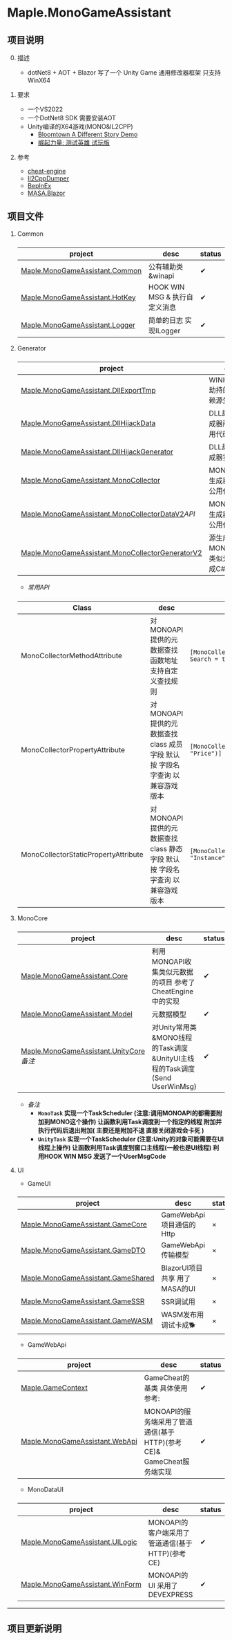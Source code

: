 # Maple.MonoGameAssistant

## 项目说明

0.  描述

      -  dotNet8 + AOT + Blazor 写了一个 Unity Game 通用修改器框架 只支持WinX64

1.  要求

    -  一个VS2022
    -  一个DotNet8 SDK 需要安装AOT
    -  Unity编译的X64游戏(MONO&IL2CPP)
          -  [Bloomtown A Different Story Demo](https://github.com/blackmaple/Maple.Bloomtown)
          -  [崛起力量: 测试英雄 试玩版](https://github.com/blackmaple/Maple.HeroTest)

2.  参考
     
    -  [cheat-engine](https://github.com/cheat-engine/cheat-engine)
    -  [Il2CppDumper](https://github.com/Perfare/Il2CppDumper)
    -  [BepInEx](https://github.com/BepInEx/BepInEx)
    -  [MASA.Blazor](https://github.com/masastack/MASA.Blazor)
     

## 项目文件

1.  Common

      ###
      |  project                          |  desc                                                                                            |  status  |
      |  -------------------------------  |  ----------------------------------------------------------------------------------------------  |  ------  |
      |  [Maple.MonoGameAssistant.Common](https://github.com/blackmaple/Maple.MonoGameAssistant/tree/main/Maple.MonoGameAssistant.Common)    |  公有辅助类&winapi  | ✔ |
      |  [Maple.MonoGameAssistant.HotKey](https://github.com/blackmaple/Maple.MonoGameAssistant/tree/main/Maple.MonoGameAssistant.HotKey)    |  HOOK WIN MSG & 执行自定义消息 | ✔  |
      |  [Maple.MonoGameAssistant.Logger](https://github.com/blackmaple/Maple.MonoGameAssistant/tree/main/Maple.MonoGameAssistant.Logger)    |  简单的日志 实现ILogger        |  ✔  |
    
2.  Generator

      ###
      |  project                          |  desc                                                                                            |  status  |
      |  -------------------------------  |  ----------------------------------------------------------------------------------------------  |  ------  |
      |  [Maple.MonoGameAssistant.DllExportTmp](https://github.com/blackmaple/Maple.MonoGameAssistant/tree/main/Maple.MonoGameAssistant.DllExportTmp)|  WINHTTP.DLL劫持的实现 依赖源生成器  |  ✔  |
      |  [Maple.MonoGameAssistant.DllHijackData](https://github.com/blackmaple/Maple.MonoGameAssistant/tree/main/Maple.MonoGameAssistant.DllHijackData)|  DLL劫持源生成器所需的公用代码  |  ✔  |
      |  [Maple.MonoGameAssistant.DllHijackGenerator](https://github.com/blackmaple/Maple.MonoGameAssistant/tree/main/Maple.MonoGameAssistant.DllHijackGenerator)|  DLL劫持源生成器实现  |  ✔  |
      |  [Maple.MonoGameAssistant.MonoCollector](https://github.com/blackmaple/Maple.MonoGameAssistant/tree/main/Maple.MonoGameAssistant.MonoCollector)| MONOAPI&源生成器所需的公用代码1 |  ✔  |
      |  [Maple.MonoGameAssistant.MonoCollectorDataV2](https://github.com/blackmaple/Maple.MonoGameAssistant/tree/main/Maple.MonoGameAssistant.MonoCollectorDataV2)*API*|   MONOAPI&源生成器所需的公用代码2  |  ✔  |
      |  [Maple.MonoGameAssistant.MonoCollectorGeneratorV2](https://github.com/blackmaple/Maple.MonoGameAssistant/tree/main/Maple.MonoGameAssistant.MonoCollectorGeneratorV2)|  源生成器-对MONOAPI生产类似元数据转成C#代码 |  ✔  |

      - *常用API*
        
        ###
       |  Class                                   |  desc                                                                                            |      code      |
       |  -------------------------------         |  ----------------------------------------------------------------------------------------------  |      ----      |
       |  MonoCollectorMethodAttribute            |      对MONOAPI 提供的元数据查找函数地址 支持自定义查找规则                                        |    `[MonoCollectorMethod(Name_Func_ENCODE_TO_JPG, Search = typeof(Search_ImageConversion))]`      |
       |  MonoCollectorPropertyAttribute          |      对MONOAPI 提供的元数据查找class 成员字段 默认按 字段名字查询 以兼容游戏版本                  |    `[MonoCollectorProperty(PropertyName = "Price")]`      |
       |  MonoCollectorStaticPropertyAttribute    |      对MONOAPI 提供的元数据查找class 静态字段 默认按 字段名字查询 以兼容游戏版本                  |    `[MonoCollectorStaticProperty(PropertyName = "Instance")]`      |

3.  MonoCore

      ###
      |  project                          |  desc                                                                                            |  status  |
      |  -------------------------------  |  ----------------------------------------------------------------------------------------------  |  ------  |
      |  [Maple.MonoGameAssistant.Core](https://github.com/blackmaple/Maple.MonoGameAssistant/tree/main/Maple.MonoGameAssistant.Core)  |  利用MONOAPI收集类似元数据的项目 参考了CheatEngine中的实现  |  ✔  |
      |  [Maple.MonoGameAssistant.Model](https://github.com/blackmaple/Maple.MonoGameAssistant/tree/main/Maple.MonoGameAssistant.Model])  | 元数据模型  |  ✔  |
      |  [Maple.MonoGameAssistant.UnityCore](https://github.com/blackmaple/Maple.MonoGameAssistant/tree/main/Maple.MonoGameAssistant.UnityCore)*备注*  | 对Unity常用类&MONO线程的Task调度&UnityUI主线程的Task调度(Send UserWinMsg)|  ✔  |

      - *备注*
          -  **`MonoTask` 实现一个TaskScheduler (注意:调用MONOAPI的都需要附加到MONO这个操作) 让函数利用Task调度到一个指定的线程 附加并执行代码后退出附加( 主要还是附加不退 直接关闭游戏会卡死 )**
          -  **`UnityTask` 实现一个TaskScheduler (注意:Unity的对象可能需要在UI线程上操作) 让函数利用Task调度到窗口主线程(一般也是UI线程) 利用HOOK WIN MSG 发送了一个UserMsgCode**

4. UI
    -  GameUI

      ###
      |  project                          |  desc                                                                                            |  status  |
      |  -------------------------------  |  ----------------------------------------------------------------------------------------------  |  ------  |
      |  [Maple.MonoGameAssistant.GameCore](https://github.com/blackmaple/Maple.MonoGameAssistant/tree/main/Maple.MonoGameAssistant.GameCore)  | GameWebApi项目通信的Http   |  ×  |
      |  [Maple.MonoGameAssistant.GameDTO](https://github.com/blackmaple/Maple.MonoGameAssistant/tree/main/Maple.MonoGameAssistant.GameDTO)  |  GameWebApi传输模型  |   ×  |
      |  [Maple.MonoGameAssistant.GameShared](https://github.com/blackmaple/Maple.MonoGameAssistant/tree/main/Maple.MonoGameAssistant.GameShared)  |  BlazorUI项目共享 用了MASA的UI  |   ×  |
      |  [Maple.MonoGameAssistant.GameSSR](https://github.com/blackmaple/Maple.MonoGameAssistant/tree/main/Maple.MonoGameAssistant.GameSSR)  |  SSR调试用  |   ×  |
      |  [Maple.MonoGameAssistant.GameWASM](https://github.com/blackmaple/Maple.MonoGameAssistant/tree/main/Maple.MonoGameAssistant.GameWASM)  |  WASM发布用 调试卡成🐕  |   ×  |

    -  GameWebApi

      ###
      |  project                          |  desc                                                                                            |  status  |
      |  -------------------------------  |  ----------------------------------------------------------------------------------------------  |  ------  |
      |  [Maple.GameContext](https://github.com/blackmaple/Maple.MonoGameAssistant/tree/main/Maple.GameContext)  | GameCheat的基类 具体使用参考: |  ✔  |
      |  [Maple.MonoGameAssistant.WebApi](https://github.com/blackmaple/Maple.MonoGameAssistant/tree/main/Maple.MonoGameAssistant.WebApi)  | MONOAPI的服务端采用了管道通信(基于HTTP)(参考CE)& GameCheat服务端实现 |  ✔  |
          
    -  MonoDataUI

      ###
      |  project                          |  desc                                                                                            |  status  |
      |  -------------------------------  |  ----------------------------------------------------------------------------------------------  |  ------  |
      |  [Maple.MonoGameAssistant.UILogic](https://github.com/blackmaple/Maple.MonoGameAssistant/tree/main/Maple.MonoGameAssistant.UILogic)  | MONOAPI的客户端采用了管道通信(基于HTTP)(参考CE) |  ✔  |
      |  [Maple.MonoGameAssistant.WinForm](https://github.com/blackmaple/Maple.MonoGameAssistant/tree/main/Maple.MonoGameAssistant.WinForm)  | MONOAPI的UI 采用了DEVEXPRESS |  ✔  |

***

## 项目更新说明
